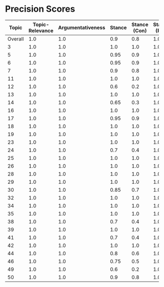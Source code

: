 # Precision Scores
| Topic | Topic-Relevance | Argumentativeness | Stance | Stance (Con) | Stance (Pro) |
|---|---|---|---|---|---|
| Overall | 1.0 | 1.0 | 0.9 | 0.8 | 1.0 |
| 3 | 1.0 | 1.0 | 1.0 | 1.0 | 1.0 |
| 5 | 1.0 | 1.0 | 0.95 | 0.9 | 1.0 |
| 6 | 1.0 | 1.0 | 0.95 | 0.9 | 1.0 |
| 7 | 1.0 | 1.0 | 0.9 | 0.8 | 1.0 |
| 11 | 1.0 | 1.0 | 1.0 | 1.0 | 1.0 |
| 12 | 1.0 | 1.0 | 0.6 | 0.2 | 1.0 |
| 13 | 1.0 | 1.0 | 1.0 | 1.0 | 1.0 |
| 14 | 1.0 | 1.0 | 0.65 | 0.3 | 1.0 |
| 16 | 1.0 | 1.0 | 1.0 | 1.0 | 1.0 |
| 17 | 1.0 | 1.0 | 0.95 | 0.9 | 1.0 |
| 18 | 1.0 | 1.0 | 1.0 | 1.0 | 1.0 |
| 19 | 1.0 | 1.0 | 1.0 | 1.0 | 1.0 |
| 23 | 1.0 | 1.0 | 1.0 | 1.0 | 1.0 |
| 24 | 1.0 | 1.0 | 0.7 | 0.4 | 1.0 |
| 25 | 1.0 | 1.0 | 1.0 | 1.0 | 1.0 |
| 26 | 1.0 | 1.0 | 1.0 | 1.0 | 1.0 |
| 28 | 1.0 | 1.0 | 1.0 | 1.0 | 1.0 |
| 29 | 1.0 | 1.0 | 1.0 | 1.0 | 1.0 |
| 30 | 1.0 | 1.0 | 0.85 | 0.7 | 1.0 |
| 32 | 1.0 | 1.0 | 1.0 | 1.0 | 1.0 |
| 34 | 1.0 | 1.0 | 1.0 | 1.0 | 1.0 |
| 35 | 1.0 | 1.0 | 1.0 | 1.0 | 1.0 |
| 38 | 1.0 | 1.0 | 0.7 | 0.4 | 1.0 |
| 39 | 1.0 | 1.0 | 1.0 | 1.0 | 1.0 |
| 41 | 1.0 | 1.0 | 0.7 | 0.4 | 1.0 |
| 42 | 1.0 | 1.0 | 1.0 | 1.0 | 1.0 |
| 44 | 1.0 | 1.0 | 0.8 | 0.6 | 1.0 |
| 46 | 1.0 | 1.0 | 0.75 | 0.5 | 1.0 |
| 49 | 1.0 | 1.0 | 0.6 | 0.2 | 1.0 |
| 50 | 1.0 | 1.0 | 0.9 | 0.8 | 1.0 |
